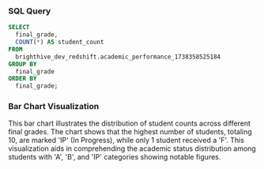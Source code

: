 ### SQL Query
```sql student_grade_distribution
SELECT 
  final_grade, 
  COUNT(*) AS student_count
FROM 
  brighthive_dev_redshift.academic_performance_1738358525184
GROUP BY 
  final_grade
ORDER BY 
  final_grade;
```

### Bar Chart Visualization
<BarChart
    data={student_grade_distribution}
    x=final_grade
    y=student_count
    labels=true
/>

This bar chart illustrates the distribution of student counts across different final grades. The chart shows that the highest number of students, totaling 10, are marked 'IP' (In Progress), while only 1 student received a 'F'. This visualization aids in comprehending the academic status distribution among students with 'A', 'B', and 'IP' categories showing notable figures.
